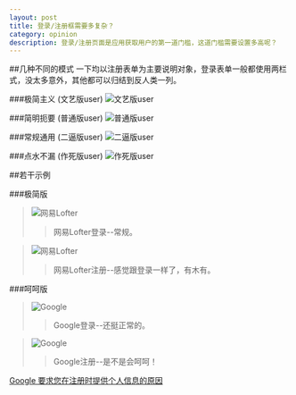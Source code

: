 ```yaml
---
layout: post
title: 登录/注册框需要多复杂？
category: opinion
description: 登录/注册页面是应用获取用户的第一道门槛，这道门槛需要设置多高呢？
---
```


##几种不同的模式 
一下均以注册表单为主要说明对象，登录表单一般都使用两栏式，没太多意外，其他都可以归结到反人类一列。

###极简主义 (文艺版user)
![文艺版user](/images/sign_in_up/jijian.png)

###简明扼要 (普通版user)
![普通版user](/images/sign_in_up/putong.png)

###常规通用 (二逼版user)
![二逼版user](/images/sign_in_up/erbi.png)

###点水不漏 (作死版user)
![作死版user](/images/sign_in_up/zuosi.png)

##若干示例

###极简版

> ![网易Lofter](/images/sign_in_up/lofter_in.png)
>> 网易Lofter登录--常规。

> ![网易Lofter](/images/sign_in_up/lofter_up.png)
>> 网易Lofter注册--感觉跟登录一样了，有木有。

###呵呵版

> ![Google](/images/sign_in_up/Google_in.png)
>> Google登录--还挺正常的。

> ![Google](/images/sign_in_up/Google_up.png)
>> Google注册--是不是会呵呵！

[Google 要求您在注册时提供个人信息的原因](https://support.google.com/accounts/answer/1733224?hl=zh-Hans)

